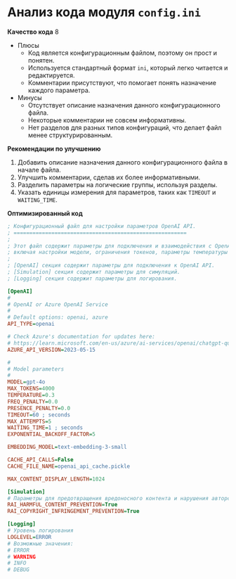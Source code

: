 # Анализ кода модуля `config.ini`

**Качество кода**
8
- Плюсы
    - Код является конфигурационным файлом, поэтому он прост и понятен.
    - Используется стандартный формат `ini`, который легко читается и редактируется.
    - Комментарии присутствуют, что помогает понять назначение каждого параметра.
- Минусы
    - Отсутствует описание назначения данного конфигурационного файла.
    - Некоторые комментарии не совсем информативны.
    - Нет разделов для разных типов конфигураций, что делает файл менее структурированным.

**Рекомендации по улучшению**
1. Добавить описание назначения данного конфигурационного файла в начале файла.
2. Улучшить комментарии, сделав их более информативными.
3.  Разделить параметры на логические группы, используя разделы.
4.  Указать единицы измерения для параметров, таких как `TIMEOUT` и `WAITING_TIME`.

**Оптимизированный код**
```ini
; Конфигурационный файл для настройки параметров OpenAI API.
; =======================================================
;
; Этот файл содержит параметры для подключения и взаимодействия с OpenAI API,
; включая настройки модели, ограничения токенов, параметры температуры и др.
;
; [OpenAI] секция содержит параметры для подключения к OpenAI API.
; [Simulation] секция содержит параметры для симуляций.
; [Logging] секция содержит параметры для логирования.

[OpenAI]
#
# OpenAI or Azure OpenAI Service
#
# Default options: openai, azure
API_TYPE=openai

# Check Azure's documentation for updates here:
# https://learn.microsoft.com/en-us/azure/ai-services/openai/chatgpt-quickstart?tabs=command-line&pivots=programming-language-python
AZURE_API_VERSION=2023-05-15

#
# Model parameters
#
MODEL=gpt-4o
MAX_TOKENS=4000
TEMPERATURE=0.3
FREQ_PENALTY=0.0
PRESENCE_PENALTY=0.0
TIMEOUT=60 ; seconds
MAX_ATTEMPTS=5
WAITING_TIME=1 ; seconds
EXPONENTIAL_BACKOFF_FACTOR=5

EMBEDDING_MODEL=text-embedding-3-small

CACHE_API_CALLS=False
CACHE_FILE_NAME=openai_api_cache.pickle

MAX_CONTENT_DISPLAY_LENGTH=1024

[Simulation]
# Параметры для предотвращения вредоносного контента и нарушения авторских прав в симуляциях.
RAI_HARMFUL_CONTENT_PREVENTION=True
RAI_COPYRIGHT_INFRINGEMENT_PREVENTION=True

[Logging]
# Уровень логирования
LOGLEVEL=ERROR
# Возможные значения:
# ERROR
# WARNING
# INFO
# DEBUG
```